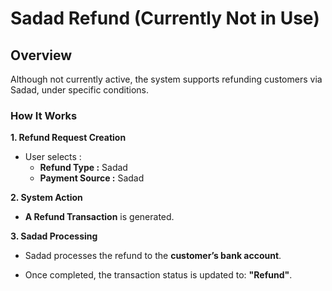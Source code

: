 # Sadad Refund (Currently Not in Use)

## Overview

Although not currently active, the system supports refunding customers via Sadad, under specific conditions.

###  How It Works

**1. Refund Request Creation**

  - User selects :
    - **Refund Type :** Sadad
    - **Payment Source :** Sadad

**2. System Action**

  - **A Refund Transaction** is generated.

**3. Sadad Processing**

  - Sadad processes the refund to the **customer’s bank account**.

  - Once completed, the transaction status is updated to: **"Refund"**.